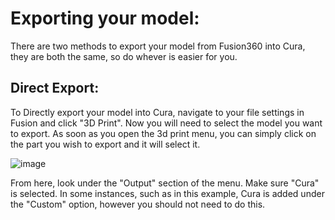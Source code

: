 # Exporting your model:

There are two methods to export your model from Fusion360 into Cura, they are both the same, so do whever is easier for you. 

## Direct Export:

To Directly export your model into Cura, navigate to your file settings in Fusion and click "3D Print". Now you will need to select the model you want to export. As soon as you open the 3d print menu, you can simply click on the part you wish to export and it will select it.

![image](https://user-images.githubusercontent.com/61284764/224888162-fbf9d0b1-a2b4-48a6-a3a9-f6dd1aaea4b9.jpeg)

From here, look under the "Output" section of the menu. Make sure "Cura" is selected. In some instances, such as in this example, Cura is added under the "Custom" option, however you should not need to do this.
